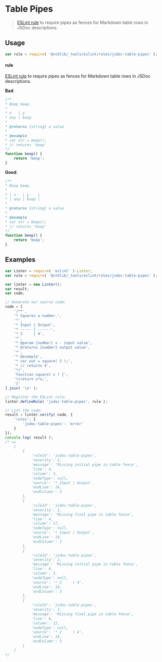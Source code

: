 <!--

@license Apache-2.0

Copyright (c) 2018 The Stdlib Authors.

Licensed under the Apache License, Version 2.0 (the "License");
you may not use this file except in compliance with the License.
You may obtain a copy of the License at

   http://www.apache.org/licenses/LICENSE-2.0

Unless required by applicable law or agreed to in writing, software
distributed under the License is distributed on an "AS IS" BASIS,
WITHOUT WARRANTIES OR CONDITIONS OF ANY KIND, either express or implied.
See the License for the specific language governing permissions and
limitations under the License.

-->

# Table Pipes

> [ESLint rule][eslint-rules] to require pipes as fences for Markdown table rows in JSDoc descriptions.

<section class="intro">

</section>

<!-- /.intro -->

<section class="usage">

## Usage

```javascript
var rule = require( '@stdlib/_tools/eslint/rules/jsdoc-table-pipes' );
```

#### rule

[ESLint rule][eslint-rules] to require pipes as fences for Markdown table rows in JSDoc descriptions.

**Bad**:

<!-- eslint-disable stdlib/jsdoc-table-pipes, stdlib/jsdoc-markdown-remark -->

```javascript
/**
* Boop beep.
*
* x   | y
* any | boop
*
* @returns {string} a value
*
* @example
* var str = beep();
* // returns 'boop'
*/
function beep() {
    return 'boop';
}
```

**Good**:

```javascript
/**
* Boop beep.
*
* | x   | y    |
* | any | boop |
*
* @returns {string} a value
*
* @example
* var str = beep();
* // returns 'boop'
*/
function beep() {
    return 'boop';
}
```

</section>

<!-- /.usage -->

<section class="examples">

## Examples

<!-- eslint no-undef: "error" -->

```javascript
var Linter = require( 'eslint' ).Linter;
var rule = require( '@stdlib/_tools/eslint/rules/jsdoc-table-pipes' );

var linter = new Linter();
var result;
var code;

// Generate our source code:
code = [
    '/**',
    '* Squares a number.',
    '*',
    '* Input | Output',
    '* ----- | ------',
    '* 2     | 4',
    '*',
    '* @param {number} x - input value',
    '* @returns {number} output value',
    '*',
    '* @example',
    '* var out = square( 2 );',
    '* // returns 4',
    '*/',
    'function square( x ) {',
    '\treturn x*x;',
    '}'
].join( '\n' );

// Register the ESLint rule:
linter.defineRule( 'jsdoc-table-pipes', rule );

// Lint the code:
result = linter.verify( code, {
    'rules': {
        'jsdoc-table-pipes': 'error'
    }
});
console.log( result );
/* =>
    [
        {
            'ruleId': 'jsdoc-table-pipes',
            'severity': 2,
            'message': 'Missing initial pipe in table fence',
            'line': 4,
            'column': 3,
            'nodeType': null,
            'source': '* Input | Output',
            'endLine': 14,
            'endColumn': 3
        },
        {
            'ruleId': 'jsdoc-table-pipes',
            'severity': 2,
            'message': 'Missing final pipe in table fence',
            'line': 4,
            'column': 17,
            'nodeType': null,
            'source': '* Input | Output',
            'endLine': 14,
            'endColumn': 3
        },
        {
            'ruleId': 'jsdoc-table-pipes',
            'severity': 2,
            'message': 'Missing initial pipe in table fence',
            'line': 6,
            'column': 3,
            'nodeType': null,
            'source': '* 2     | 4',
            'endLine': 14,
            'endColumn': 3
        },
        {
            'ruleId': 'jsdoc-table-pipes',
            'severity': 2,
            'message': 'Missing final pipe in table fence',
            'line': 6,
            'column': 12,
            'nodeType': null,
            'source': '* 2     | 4',
            'endLine': 14,
            'endColumn': 3
        }
    ]
*/
```

</section>

<!-- /.examples -->

<!-- Section for related `stdlib` packages. Do not manually edit this section, as it is automatically populated. -->

<section class="related">

</section>

<!-- /.related -->

<!-- Section for all links. Make sure to keep an empty line after the `section` element and another before the `/section` close. -->

<section class="links">

[eslint-rules]: https://eslint.org/docs/developer-guide/working-with-rules

</section>

<!-- /.links -->
